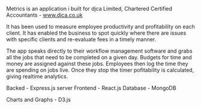 Metrics is an application i built for djca Limited, Chartered Certified Accountants - www.djca.co.uk

It has been used to measure employee productivity and profitability on each client. 
It has enabled the business to spot quickly where there are issues with specific clients and re-evaluate fees in a timely manner.

The app speaks directly to their workflow management software and grabs all the jobs that need to be completed on a given day. 
Budgets for time and money are assigned against these jobs.
Employees then log the time they are spending on jobs live. Once they stop the timer pofitability is calculated, giving realtime analytics.

Backed - Express.js server
Frontend - React.js
Database - MongoDB

Charts and Graphs - D3.js
